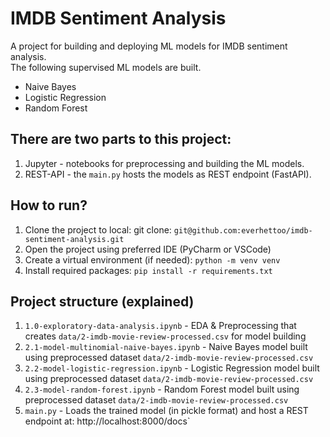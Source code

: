 # IMDB Sentiment Analysis

A project for building and deploying ML models for IMDB sentiment analysis. \
The following supervised ML models are built.

- Naive Bayes
- Logistic Regression
- Random Forest

## There are two parts to this project:

1. Jupyter - notebooks for preprocessing and building the ML models.
2. REST-API - the `main.py` hosts the models as REST endpoint (FastAPI).

## How to run?

1. Clone the project to local: git clone: `git@github.com:everhettoo/imdb-sentiment-analysis.git`
2. Open the project using preferred IDE (PyCharm or VSCode)
3. Create a virtual environment (if needed): `python -m venv venv `
4. Install required packages: `pip install -r requirements.txt`

## Project structure (explained)

1. `1.0-exploratory-data-analysis.ipynb` - EDA & Preprocessing that creates `data/2-imdb-movie-review-processed.csv` for
   model building
2. `2.1-model-multinomial-naive-bayes.ipynb` - Naive Bayes model built using preprocessed dataset
   `data/2-imdb-movie-review-processed.csv`
3. `2.2-model-logistic-regression.ipynb` - Logistic Regression model built using preprocessed dataset
   `data/2-imdb-movie-review-processed.csv`
4. `2.3-model-random-forest.ipynb` - Random Forest model built using preprocessed dataset
   `data/2-imdb-movie-review-processed.csv`
5. `main.py` - Loads the trained model (in pickle format) and host a REST endpoint at: http://localhost:8000/docs`